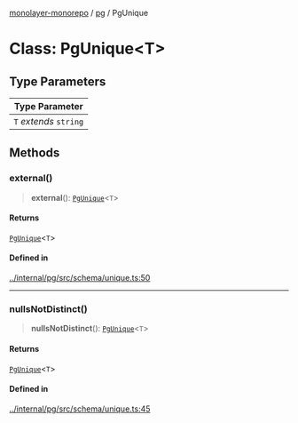 [monolayer-monorepo](../../index.md) / [pg](../index.md) / PgUnique

# Class: PgUnique\<T\>

## Type Parameters

| Type Parameter |
| ------ |
| `T` *extends* `string` |

## Methods

### external()

> **external**(): [`PgUnique`](PgUnique.md)\<`T`\>

#### Returns

[`PgUnique`](PgUnique.md)\<`T`\>

#### Defined in

[../internal/pg/src/schema/unique.ts:50](https://github.com/dunkelbraun/monolayer/blob/6bdf3be3c6969418f99f4a76945aeb545cab66bd/internal/pg/src/schema/unique.ts#L50)

***

### nullsNotDistinct()

> **nullsNotDistinct**(): [`PgUnique`](PgUnique.md)\<`T`\>

#### Returns

[`PgUnique`](PgUnique.md)\<`T`\>

#### Defined in

[../internal/pg/src/schema/unique.ts:45](https://github.com/dunkelbraun/monolayer/blob/6bdf3be3c6969418f99f4a76945aeb545cab66bd/internal/pg/src/schema/unique.ts#L45)

